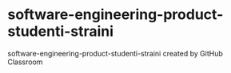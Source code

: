 # software-engineering-product-studenti-straini
software-engineering-product-studenti-straini created by GitHub Classroom
